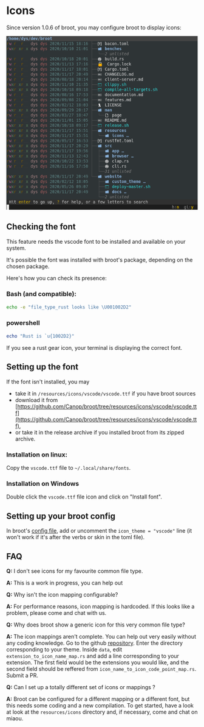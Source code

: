 # Icons

Since version 1.0.6 of broot, you may configure broot to display icons:

![Broot with icons](img/20201117-icons.png)

## Checking the font

This feature needs the vscode font to be installed and available on your system.

It's possible the font was installed with broot's package, depending on the chosen package.

Here's how you can check its presence:

### Bash (and compatible):
```bash
echo -e "file_type_rust looks like \U001002D2"
```

### powershell

```powershell
echo "Rust is `u{1002D2}"
```
If you see a rust gear icon, your terminal is displaying the correct font.

## Setting up the font

If the font isn't installed, you may

* take it in `/resources/icons/vscode/vscode.ttf` if you have broot sources
* download it from [https://github.com/Canop/broot/tree/resources/icons/vscode/vscode.ttf](https://github.com/Canop/broot/tree/resources/icons/vscode/vscode.ttf),
* or take it in the release archive if you installed broot from its zipped archive.

### Installation on linux:

Copy the `vscode.ttf` file to `~/.local/share/fonts`.

### Installation on Windows

Double click  the `vscode.ttf` file icon and click on "Install font".

## Setting up your broot config

In broot's [config file](../conf_file), add or uncomment the `icon_theme = "vscode"` line (it won't work if it's after the verbs or skin in the toml file).


## FAQ

**Q:** I don't see icons for my favourite common file type.

**A:** This is a work in progress, you can help out


**Q:** Why isn't the icon mapping configurable?

**A:** For performance reasons, icon mapping is hardcoded. If this looks like a problem, please come and chat with us.


**Q:** Why does broot show a generic icon for this very common file type?

**A:** The icon mappings aren't complete. You can help out very easily without any coding knowledge. Go to the github [repository](https://github.com/Canop/broot/tree/master/resources/icons). Enter the directory corresponding to your theme. Inside `data`, edit `extension_to_icon_name_map.rs` and add a line corresponding to your extension. The first field would be the extensions you would like, and the second field should be reffered from `icon_name_to_icon_code_point_map.rs`. Submit a PR.


**Q:** Can I set up a totally different set of icons or mappings ?

**A:** Broot can be configured for a different mapping or a different font, but this needs some coding and a new compilation.
To get started, have a look at look at the `resources/icons` directory and, if necessary, come and chat on miaou.
